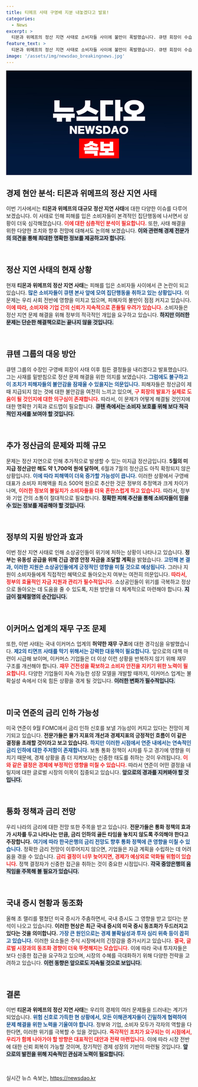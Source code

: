 ```yaml
---
title: 티메프 사태 구영배 지분 내놓겠다고 발표!
categories:
  - News
excerpt: >
  티몬과 위메프의 정산 지연 사태로 소비자들 사이에 불만이 폭발했습니다. 큐텐 회장이 수습 의지를 내비쳤지만, 피해 예상액은 2,100억 원에 달합니다. 이번 사건이 이커머스 전반에 미칠 영향과 금리 동향도 주목해야 할 시점입니다!
feature_text: >
  티몬과 위메프의 정산 지연 사태로 소비자들 사이에 불만이 폭발했습니다. 큐텐 회장이 수습 의지를 내비쳤지만, 피해 예상액은 2,100억 원에 달합니다. 이번 사건이 이커머스 전반에 미칠 영향과 금리 동향도 주목해야 할 시점입니다!
image: '/assets/img/newsdao_breakingnews.jpg'
---
```


<p><img src="/assets/img/newsdao_breakingnews.jpg" alt="cryptoinkorea 속보" /></p>

<h2 data-ke-size="size26">경제 현안 분석: 티몬과 위메프의 정산 지연 사태</h2>

<p data-ke-size="size16">이번 기사에서는 <b>티몬과 위메프의 대규모 정산 지연 사태</b>에 대한 다양한 이슈를 다루어 보겠습니다. 이 사태로 인해 피해를 입은 소비자들이 본격적인 집단행동에 나서면서 상황이 더욱 심각해졌습니다. <b><span style="color: #ee2323;">이에 대한 심층적인 분석이 필요합니다.</span></b> 또한, 사태 해결을 위한 다양한 조치와 향후 전망에 대해서도 논의해 보겠습니다. <b><span style="background-color: #21538527;">이와 관련해 경제 전문가의 의견을 통해 최대한 명확한 정보를 제공하고자 합니다.</span></b></p>

<p data-ke-size="size16">&nbsp;</p>

<h2 data-ke-size="size26">정산 지연 사태의 현재 상황</h2>

<p data-ke-size="size16">현재 <b>티몬과 위메프의 정산 지연 사태</b>는 피해를 입은 소비자들 사이에서 큰 논란이 되고 있습니다. <b><span style="color: #1a5490;">많은 소비자들이 큐텐 본사 앞에 모여 집단행동을 취하고 있는 상황입니다.</span></b> 이 문제는 우리 사회 전반에 영향을 미치고 있으며, 피해자의 불만이 점점 커지고 있습니다. <b><span style="color: #ee2323;">이에 따라, 소비자와 기업 간의 신뢰가 지속적으로 흔들릴 우려가 있습니다.</span></b> 소비자들은 정산 지연 문제 해결을 위해 정부의 적극적인 개입을 요구하고 있습니다. <b><span style="background-color: #21538527;">하지만 이러한 문제는 단순한 해결책으로는 끝나지 않을 것입니다.</span></b></p>

<p data-ke-size="size16">&nbsp;</p>

<h2 data-ke-size="size26">큐텐 그룹의 대응 방안</h2>

<p data-ke-size="size16">큐텐 그룹의 수장인 구영배 회장이 사태 이후 힘든 결정들을 내리겠다고 발표했습니다. 그는 사재를 밑받침으로 정산 문제 해결을 위한 의지를 보였습니다. <b><span style="color: #1a5490;">그럼에도 불구하고 이 조치가 피해자들의 불안감을 잠재울 수 있을지는 의문입니다.</span></b> 피해자들은 정산금이 제때 지급되지 않는 것에 대한 불안감을 여전히 느끼고 있으며, <b><span style="color: #ee2323;">구 회장의 발표가 실제로 도움이 될 것인지에 대한 의구심이 존재합니다.</span></b> 따라서, 이 문제가 어떻게 해결될 것인지에 대한 명확한 기획과 로드맵이 필요합니다. <b><span style="background-color: #21538527;">큐텐 측에서는 소비자 보호를 위해 보다 적극적인 자세를 보여야 할 것입니다.</span></b></p>

<p data-ke-size="size16">&nbsp;</p>

<h2 data-ke-size="size26">추가 정산금의 문제와 피해 규모</h2>

<p data-ke-size="size16">문제는 정산 지연으로 인해 추가적으로 발생할 수 있는 미지급 정산금입니다. <b>5월의 미지급 정산금만 해도 약 1,700억 원에 달하며</b>, 6월과 7월의 정산금도 아직 확정되지 않은 상황입니다. <b><span style="color: #1a5490;">이에 따라 피해액이 더욱 증가할 가능성이 큽니다.</span></b> 이러한 상황에서 구영배 대표가 소비자 피해액을 최소 500억 원으로 추산한 것은 정부의 추정액과 크게 차이가 나며, <b><span style="color: #ee2323;">이러한 정보의 불일치가 소비자들을 더욱 혼란스럽게 하고 있습니다.</span></b> 따라서, 정부와 기업 간의 소통이 절대적으로 필요합니다. <b><span style="background-color: #21538527;">정확한 피해 추산을 통해 소비자들이 믿을 수 있는 정보를 제공해야 할 것입니다.</span></b></p>

<p data-ke-size="size16">&nbsp;</p>

<h2 data-ke-size="size26">정부의 지원 방안과 효과</h2>

<p data-ke-size="size16">이번 정산 지연 사태로 인해 소상공인들이 위기에 처하는 상황이 나타나고 있습니다. <b>정부는 유동성 공급을 위해 긴급 경영 안정 자금을 조달할 계획</b>을 밝혔습니다. <b><span style="color: #1a5490;">고민해 본 결과, 이러한 지원은 소상공인들에게 긍정적인 영향을 미칠 것으로 예상됩니다.</span></b> 그러나 지원이 소비자들에게 직접적인 혜택으로 돌아오는지 여부는 여전히 의문입니다. <b><span style="color: #ee2323;">따라서, 정부의 효율적인 자금 지원과 관리가 필수적입니다.</span></b> 소상공인들이 위기를 극복하고 정상으로 돌아오는 데 도움을 줄 수 있도록, 지원 방안을 더 체계적으로 마련해야 합니다. <b><span style="background-color: #21538527;">지금이 절체절명의 순간입니다.</span></b></p>

<p data-ke-size="size16">&nbsp;</p>

<h2 data-ke-size="size26">이커머스 업계의 재무 구조 문제</h2>

<p data-ke-size="size16">또한, 이번 사태는 국내 이커머스 업계의 <b>허약한 재무 구조</b>에 대한 경각심을 유발했습니다. <b><span style="color: #1a5490;">제2의 티면프 사태를 막기 위해서는 강력한 대응책이 필요합니다.</span></b> 앞으로의 대책 마련이 시급해 보이며, 이커머스 기업들은 더 이상 이런 상황을 반복하지 않기 위해 재무 구조를 개선해야 합니다. <b><span style="color: #ee2323;">재무 건전성을 확보하고 소비자 안전을 지키기 위한 노력이 필요합니다.</span></b> 다양한 기업들이 지속 가능한 성장 모델을 개발할 때까지, 이커머스 업계는 불확실성 속에서 더욱 힘든 상황을 겪게 될 것입니다. <b><span style="background-color: #21538527;">이러한 변화가 필수적입니다.</span></b></p>

<p data-ke-size="size16">&nbsp;</p>

<h2 data-ke-size="size26">미국 연준의 금리 인하 가능성</h2>

<p data-ke-size="size16">미국 연준이 9월 FOMC에서 금리 인하 신호를 보낼 가능성이 커지고 있다는 전망이 제기되고 있습니다. <b>전문가들은 물가 지표의 개선과 경제지표의 긍정적인 흐름이 이 같은 결정을 초래할 것이라고 보고 있습니다.</b> <b><span style="color: #1a5490;">하지만 이러한 시점에서 연준 내에서는 연속적인 금리 인하에 대한 주저함이 존재합니다.</span></b> 보통 통화 정책이 시차를 두고 경기에 영향을 미치기 때문에, 경제 상황을 좀 더 지켜보자는 신중한 태도를 취하는 것이 우려됩니다. <b><span style="color: #ee2323;">이와 같은 결정은 경제에 부정적인 영향을 미칠 수 있습니다.</span></b> 따라서 연준이 어떤 결정을 내릴지에 대한 글로벌 시장의 이목이 집중되고 있습니다. <b><span style="background-color: #21538527;">앞으로의 경과를 지켜봐야 할 것입니다.</span></b></p>

<p data-ke-size="size16">&nbsp;</p>

<h2 data-ke-size="size26">통화 정책과 금리 전망</h2>

<p data-ke-size="size16">우리 나라의 금리에 대한 전망 또한 주목을 받고 있습니다. <b>전문가들은 통화 정책의 효과가 시차를 두고 나타나는 만큼, 금리 인하의 골든 타임을 놓치지 않도록 주의해야 한다고 주장합니다.</b> <b><span style="color: #1a5490;">여기에 따라 한국은행의 금리 전망도 향후 통화 정책에 큰 영향을 미칠 수 있습니다.</span></b> 정확한 금리 전망이 이루어지지 않으면, 기업들은 자금 계획을 수립하는 데 어려움을 겪을 수 있습니다. <b><span style="color: #ee2323;">금리 결정이 너무 늦어지면, 경제가 예상외로 악화될 위험이 있습니다.</span></b> 정책 결정자가 신중한 접근을 취하는 것이 중요한 시점입니다. <b><span style="background-color: #21538527;">각국 중앙은행의 움직임을 주목해 볼 필요가 있습니다.</span></b></p>

<p data-ke-size="size16">&nbsp;</p>

<h2 data-ke-size="size26">국내 증시 현황과 동조화</h2>

<p data-ke-size="size16">올해 초 랠리를 펼쳤던 미국 증시가 주춤하면서, 국내 증시도 그 영향을 받고 있다는 분석이 나오고 있습니다. <b>이러한 현상은 최근 국내 증시의 미국 증시 동조화가 두드러지고 있다는 것을 의미합니다.</b> <b><span style="color: #1a5490;">가장 큰 원인으로는 경제 불확실성과 투자 심리 위축 등이 꼽히고 있습니다.</span></b> 이러한 요소들은 주식 시장에서의 긴장감을 증가시키고 있습니다. <b><span style="color: #ee2323;">결국, 글로벌 시장과의 동조화 경향이 더욱 뚜렷해지는 모습입니다.</span></b> 이에 따라 국내 투자자들은 보다 신중한 접근을 요구하고 있으며, 시장의 수혜를 극대화하기 위해 다양한 전략을 고려하고 있습니다. <b><span style="background-color: #21538527;">이런 동향은 앞으로도 지속될 것으로 보입니다.</span></b></p>

<p data-ke-size="size16">&nbsp;</p>

<h2 data-ke-size="size26">결론</h2>

<p data-ke-size="size16">이번 <b>티몬과 위메프의 정산 지연 사태</b>는 우리의 경제의 여러 문제들을 드러내는 계기가 되었습니다. <b><span style="color: #1a5490;">위험 신호로 가득한 현 상황에서, 모든 이해관계자들이 긴밀하게 협력하여 문제 해결을 위한 노력을 기울여야 합니다.</span></b> 정부와 기업, 소비자 모두가 각자의 역할을 다한다면, 이러한 위기를 극복할 수 있을 것입니다. <b><span style="color: #ee2323;">즉각적인 조치가 요구되는 이 시점에서, 우리가 함께 나아가야 할 방향은 대표적인 대안과 전략 마련입니다.</span></b> 이에 따라 시장 전반에 대한 신뢰 회복이 가능할 것이며, 장기적인 경제 성장의 기반이 마련될 것입니다. <b><span style="background-color: #21538527;">앞으로의 발전을 위해 지속적인 관심과 노력이 필요합니다.</span></b></p>

<p data-ke-size="size16">&nbsp;</p>
실시간 뉴스 속보는, <a href="https://newsdao.kr" rel="dofollow">https://newsdao.kr</a>


